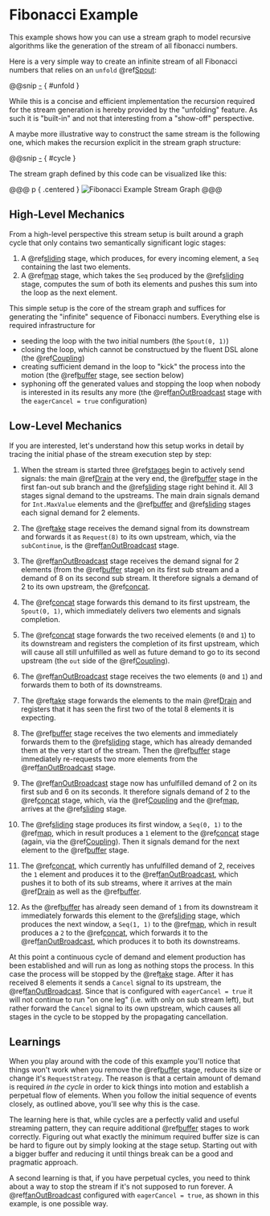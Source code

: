 Fibonacci Example
=================

This example shows how you can use a stream graph to model recursive algorithms like the generation of the stream of
all fibonacci numbers.

Here is a very simple way to create an infinite stream of all Fibonacci numbers that relies on an `unfold` @ref[Spout]:

@@snip [-]($test/FibonacciSpec.scala) { #unfold }

While this is a concise and efficient implementation the recursion required for the stream generation is hereby provided
by the "unfolding" feature. As such it is "built-in" and not that interesting from a "show-off" perspective.
  
A maybe more illustrative way to construct the same stream is the following one, which makes the recursion explicit in
the stream graph structure:

@@snip [-]($test/FibonacciSpec.scala) { #cycle }

The stream graph defined by this code can be visualized like this:

@@@ p { .centered }
![Fibonacci Example Stream Graph](.../fibobacci-graph.svg)
@@@


High-Level Mechanics
--------------------

From a high-level perspective this stream setup is built around a graph cycle that only contains two semantically
significant logic stages:

1. A @ref[sliding] stage, which produces, for every incoming element, a `Seq` containing the last two elements.
2. A @ref[map] stage, which takes the `Seq` produced by the @ref[sliding] stage, computes the sum of both its elements
   and pushes this sum into the loop as the next element.
   
This simple setup is the core of the stream graph and suffices for generating the "infinite" sequence of Fibonacci
numbers. Everything else is required infrastructure for
 
- seeding the loop with the two initial numbers (the `Spout(0, 1)`)
- closing the loop, which cannot be constructued by the fluent DSL alone (the @ref[Coupling])
- creating sufficient demand in the loop to "kick" the process into the motion
  (the @ref[buffer] stage, see section below)
- syphoning off the generated values and stopping the loop when nobody is interested in its results any more
  (the @ref[fanOutBroadcast] stage with the `eagerCancel = true` configuration) 


Low-Level Mechanics
-------------------

If you are interested, let's understand how this setup works in detail by tracing the initial phase of the stream
execution step by step:

1. When the stream is started three @ref[stages] begin to actively send signals: the main @ref[Drain] at the very end,
   the @ref[buffer] stage in the first fan-out sub branch and the @ref[sliding] stage right behind it.
   All 3 stages signal demand to the upstreams. The main drain signals demand for `Int.MaxValue` elements and the
   @ref[buffer] and @ref[sliding] stages each signal demand for 2 elements. 
   
2. The @ref[take] stage receives the demand signal from its downstream and forwards it as `Request(8)` to its own
   upstream, which, via the `subContinue`, is the @ref[fanOutBroadcast] stage.
     
3. The @ref[fanOutBroadcast] stage receives the demand signal for 2 elements (from the @ref[buffer] stage) on its first
   sub stream and a demand of 8 on its second sub stream. It therefore signals a demand of 2 to its own upstream,
   the @ref[concat].
     
4. The @ref[concat] stage forwards this demand to its first upstream, the `Spout(0, 1)`, which immediately delivers
   two elements and signals completion.
   
5. The @ref[concat] stage forwards the two received elements (`0` and `1`) to its downstream and registers the
   completion of its first upstream, which will cause all still unfulfilled as well as future demand to go to its
   second upstream (the `out` side of the @ref[Coupling]).
    
6. The @ref[fanOutBroadcast] stage receives the two elements (`0` and `1`) and forwards them to both of its downstreams.
  
7. The @ref[take] stage forwards the elements to the main @ref[Drain] and registers that it has seen the first two of
   the total 8 elements it is expecting.
   
8. The @ref[buffer] stage receives the two elements and immediately forwards them to the @ref[sliding] stage, which has
   already demanded them at the very start of the stream. Then the @ref[buffer] stage immediately re-requests two more
   elements from the @ref[fanOutBroadcast] stage.
   
9. The @ref[fanOutBroadcast] stage now has unfulfilled demand of 2 on its first sub and 6 on its seconds. It therefore
   signals demand of 2 to the @ref[concat] stage, which, via the @ref[Coupling] and the @ref[map], arrives at the
   @ref[sliding] stage.
   
10. The @ref[sliding] stage produces its first window, a `Seq(0, 1)` to the @ref[map], which in result produces a `1`
   element to the @ref[concat] stage (again, via the @ref[Coupling]). Then it signals demand for the next element to
   the @ref[buffer] stage.
   
11. The @ref[concat], which currently has unfulfilled demand of 2, receives the `1` element and produces it to the
   @ref[fanOutBroadcast], which pushes it to both of its sub streams, where it arrives at the main @ref[Drain] as well
   as the @ref[buffer].

12. As the @ref[buffer] has already seen demand of `1` from its downstream it immediately forwards this element to the
   @ref[sliding] stage, which produces the next window, a `Seq(1, 1)` to the @ref[map], which in result produces a `2`
   to the @ref[concat], which forwards it to the @ref[fanOutBroadcast], which produces it to both its downstreams.
   
At this point a continuous cycle of demand and element production has been established and will run as long as nothing
stops the process. In this case the process will be stopped by the @ref[take] stage. After it has received 8 elements
it sends a `Cancel` signal to its upstream, the @ref[fanOutBroadcast]. 
Since that is configured with `eagerCancel = true` it will not continue to run "on one leg" (i.e. with only on sub
stream left), but rather forward the `Cancel` signal to its own upstream, which causes all stages in the cycle to be
stopped by the propagating cancellation.


Learnings
---------

When you play around with the code of this example you'll notice that things won't work when you remove the
@ref[buffer] stage, reduce its size or change it's `RequestStrategy`. The reason is that a certain amount of demand is
required *in the cycle* in order to kick things into motion and establish a perpetual flow of elements.
When you follow the initial sequence of events closely, as outlined above, you'll see why this is the case.

The learning here is that, while cycles are a perfectly valid and useful streaming pattern, they can require additional
@ref[buffer] stages to work correctly. Figuring out what exactly the minimum required buffer size is can be hard to
figure out by simply looking at the stage setup. Starting out with a bigger buffer and reducing it until things break
can be a good and pragmatic approach.
 
A second learning is that, if you have perpetual cycles, you need to think about a way to stop the stream if it's not
supposed to run forever. A @ref[fanOutBroadcast] configured with `eagerCancel = true`, as shown in this example,
is one possible way.
     

  [Spout]: ../spouts.md
  [Drain]: ../drains.md
  [stages]: ../basics.md
  [buffer]: ../transformations/reference/buffer.md
  [fanOutBroadcast]: ../transformations/reference/fanOutBroadcast.md
  [concat]: ../transformations/reference/concat.md
  [take]: ../transformations/reference/take.md
  [sliding]: ../transformations/reference/take.md
  [map]: ../transformations/reference/take.md
  [Coupling]: ../transformations/couplings.md
